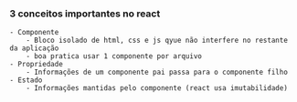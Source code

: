 ### 3 conceitos importantes no react
    - Componente 
        - Bloco isolado de html, css e js qyue não interfere no restante da aplicação 
        - boa pratica usar 1 componente por arquivo 
    - Propriedade 
        - Informações de um componente pai passa para o componente filho 
    - Estado
        - Informações mantidas pelo componente (react usa imutabilidade)
